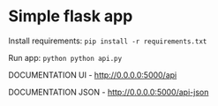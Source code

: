 # Simple flask app

Install requirements: `pip install -r requirements.txt`

Run app: `python python api.py`

DOCUMENTATION UI - http://0.0.0.0:5000/api

DOCUMENTATION JSON - http://0.0.0.0:5000/api-json